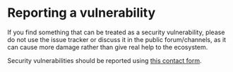 # Reporting a vulnerability

If you find something that can be treated as a security vulnerability, please do not use the issue tracker or discuss it in the public forum/channels, as it can cause more damage rather than give real help to the ecosystem.

Security vulnerabilities should be reported using [this contact form](https://blocksurvey.io/ink-security-vulnerability-reporting-QCfzqPF8QMqIrJUEll7yPA?v=o).
